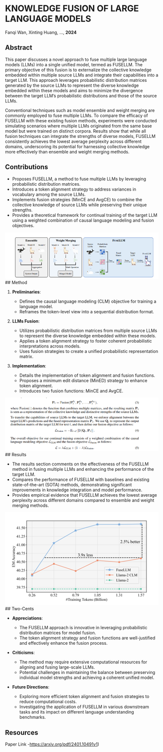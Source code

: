 # KNOWLEDGE FUSION OF LARGE LANGUAGE MODELS

Fanqi Wan, Xinting Huang, ..., **2024**

## Abstract

This paper discusses a novel approach to fuse multiple large language models (LLMs) into a single unified model, termed as FUSELLM. The primary objective of this fusion is to externalize the collective knowledge embedded within multiple source LLMs and integrate their capabilities into a target LLM. This approach leverages probabilistic distribution matrices generated by the source LLMs to represent the diverse knowledge embedded within these models and aims to minimize the divergence between the target LLM’s probabilistic distributions and those of the source LLMs.

Conventional techniques such as model ensemble and weight merging are commonly employed to fuse multiple LLMs. To compare the efficacy of FUSELLM with these existing fusion methods, experiments were conducted simulating scenarios where multiple LLMs originated from the same base model but were trained on distinct corpora. Results show that while all fusion techniques can integrate the strengths of diverse models, FUSELLM consistently achieves the lowest average perplexity across different domains, underscoring its potential for harnessing collective knowledge more effectively than ensemble and weight merging methods.

## Contributions

- Proposes FUSELLM, a method to fuse multiple LLMs by leveraging probabilistic distribution matrices.
- Introduces a token alignment strategy to address variances in vocabulary among the source LLMs.
- Implements fusion strategies (MinCE and AvgCE) to combine the collective knowledge of source LLMs while preserving their unique strengths.
- Provides a theoretical framework for continual training of the target LLM using a weighted combination of causal language modeling and fusion objectives.
<img src='../images/FUSION1.png'>
## Method

1. **Preliminaries**:
   - Defines the causal language modeling (CLM) objective for training a language model.
   - Reframes the token-level view into a sequential distribution format.

2. **LLMs Fusion**:
   - Utilizes probabilistic distribution matrices from multiple source LLMs to represent the diverse knowledge embedded within these models.
   - Applies a token alignment strategy to foster coherent probabilistic interpretations across models.
   - Uses fusion strategies to create a unified probabilistic representation matrix.

3. **Implementation**:
   - Details the implementation of token alignment and fusion functions.
   - Proposes a minimum edit distance (MinED) strategy to enhance token alignment.
   - Introduces two fusion functions: MinCE and AvgCE.
<img src='../images/FUSION3.png'>
## Results

- The results section comments on the effectiveness of the FUSELLM method in fusing multiple LLMs and enhancing the performance of the target LLM.
- Compares the performance of FUSELLM with baselines and existing state-of-the-art (SOTA) methods, demonstrating significant improvements in knowledge integration and model performance.
- Provides empirical evidence that FUSELLM achieves the lowest average perplexity across different domains compared to ensemble and weight merging methods.
<img src='../images/FUSION2.png'>
## Two-Cents

- **Appreciations**:
  - The FUSELLM approach is innovative in leveraging probabilistic distribution matrices for model fusion.
  - The token alignment strategy and fusion functions are well-justified and effectively enhance the fusion process.

- **Criticisms**:
  - The method may require extensive computational resources for aligning and fusing large-scale LLMs.
  - Potential challenges in maintaining the balance between preserving individual model strengths and achieving a coherent unified model.

- **Future Directions**:
  - Exploring more efficient token alignment and fusion strategies to reduce computational costs.
  - Investigating the application of FUSELLM in various downstream tasks and its impact on different language understanding benchmarks.

## Resources
Paper Link
-https://arxiv.org/pdf/2401.10491v1)

